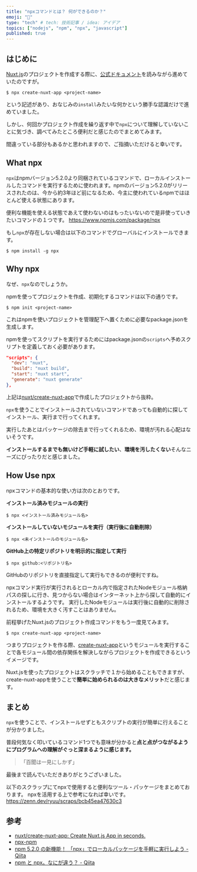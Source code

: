 ```yaml
---
title: "npxコマンドとは？ 何ができるのか？"
emoji: "💬"
type: "tech" # tech: 技術記事 / idea: アイデア
topics: ["nodejs", "npm", "npx", "javascript"]
published: true
---
```


## はじめに

[Nuxt.js](https://nuxtjs.org/ja)のプロジェクトを作成する際に、[公式ドキュメント](https://ja.nuxtjs.org/docs/2.x/get-started/installation)を読みながら進めていたのですが。

```shell
$ npx create-nuxt-app <project-name>
```

という記述があり、おなじみの`install`みたいな何かという勝手な認識だけで進めていました。

しかし、何回かプロジェクト作成を繰り返す中で`npx`について理解していないことに気づき、調べてみたところ便利だと感じたのでまとめてみます。

間違っている部分もあるかと思われますので、ご指摘いただけると幸いです。

## What npx

`npx`はnpmバージョン5.2.0より同梱されているコマンドで、ローカルインストールしたコマンドを実行するために使われます。npmのバージョン5.2.0がリリースされたのは、今から約3年ほど前になるため、今主に使われているnpmではほとんど使える状態にあります。

便利な機能を使える状態であえて使わないのはもったいないので是非使っていきたいコマンドの１つです。
https://www.npmjs.com/package/npx

もし`npx`が存在しない場合は以下のコマンドでグローバルにインストールできます。

```shell
$ npm install -g npx
```

## Why npx

なぜ、`npx`なのでしょうか。

npmを使ってプロジェクトを作成、初期化するコマンドは以下の通りです。

```shell
$ npm init <project-name>
```

これはnpmを使いプロジェクトを管理配下へ置くために必要なpackage.jsonを生成します。

npmを使ってスクリプトを実行するためにはpackage.jsonの`scripts`へ予めスクリプトを定義しておく必要があります。

```json
"scripts": {
  "dev": "nuxt",
  "build": "nuxt build",
  "start": "nuxt start",
  "generate": "nuxt generate"
},
```

上記は[nuxt/create-nuxt-app](https://github.com/nuxt/create-nuxt-app)で作成したプロジェクトから抜粋。

`npx`を使うことでインストールされていないコマンドであっても自動的に探してインストール、実行まで行ってくれます。

実行したあとはパッケージの除去まで行ってくれるため、環境が汚れる心配はないそうです。

**インストールするまでも無いけど手軽に試したい**、**環境を汚したくない**そんなニーズにぴったりだと感じました。

## How Use npx

npxコマンドの基本的な使い方は次のとおりです。

**インストール済みモジュールの実行**

```shell
$ npx <インストール済みモジュール名>
```

**インストールしていないモジュールを実行（実行後に自動削除）**

```shell
$ npx <未インストールのモジュール名>
```

**GitHub上の特定リポジトリを明示的に指定して実行**

```shell
$ npx github:<リポジトリ名>
```

GitHubのリポジトリを直接指定して実行もできるのが便利ですね。

npxコマンド実行が実行されるとローカル内で指定されたNodeモジュール格納パスの探しに行き、見つからない場合はインターネット上から探して自動的にインストールするようです。
実行したNodeモジュールは実行後に自動的に削除されるため、環境を大きく汚すことはありません。

前程挙げたNuxt.jsのプロジェクト作成コマンドをもう一度見てみます。

```shell
$ npx create-nuxt-app <project-name>
```

つまりプロジェクトを作る際、[create-nuxt-app](https://github.com/nuxt/create-nuxt-app)というモジュールを実行することで各モジュール間の依存関係を解決しながらプロジェクトを作成できるというイメージです。

Nuxt.jsを使ったプロジェクトはスクラッチで１から始めることもできますが、create-nuxt-appを使うことで**簡単に始められるのは大きなメリット**だと感じます。

## まとめ

`npx`を使うことで、インストールせずともスクリプトの実行が簡単に行えることが分かりました。

普段何気なく叩いているコマンド1つでも意味が分かると**点と点がつながるようにプログラムへの理解がぐっと深まるように感じます。**

>「百聞は一見にしかず」

最後まで読んでいただきありがとうございました。

以下のスクラップにてnpxで使用すると便利なツール・パッケージをまとめております。
npxを活用する上で参考になれば幸いです。
https://zenn.dev/ryuu/scraps/bcb45ea47630c3

## 参考

- [nuxt/create-nuxt-app: Create Nuxt.js App in seconds.](https://github.com/nuxt/create-nuxt-app)
- [npx-npm](https://www.npmjs.com/package/npx)
- [npm 5.2.0 の新機能！ 「npx」でローカルパッケージを手軽に実行しよう - Qiita](https://qiita.com/tonkotsuboy_com/items/8227f5993769c3df533d#comments)
- [npm と npx。なにが違う？ - Qiita](https://qiita.com/sivertigo/items/622550c5d8ec991e59a6)
